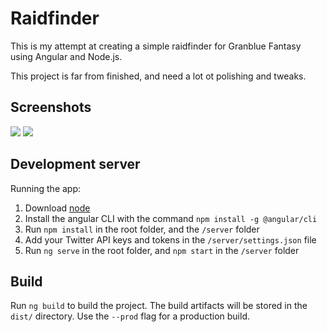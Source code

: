 # Raidfinder

This is my attempt at creating a simple raidfinder for Granblue Fantasy using Angular and Node.js.

This project is far from finished, and need a lot ot polishing and tweaks.

## Screenshots
![](https://i.imgur.com/ya0iFV7.png)
![](https://i.imgur.com/8aeJzwU.png)

## Development server
Running the app:
1. Download [node](https://nodejs.org/en/)
2. Install the angular CLI with the command `npm install -g @angular/cli`
3. Run `npm install` in the root folder, and the `/server` folder
4. Add your Twitter API keys and tokens in the `/server/settings.json` file
5. Run `ng serve` in the root folder, and `npm start` in the `/server` folder


## Build

Run `ng build` to build the project. The build artifacts will be stored in the `dist/` directory. Use the `--prod` flag for a production build.
